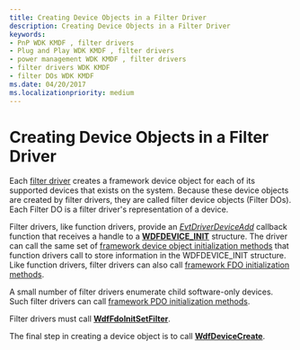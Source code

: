 ```yaml
---
title: Creating Device Objects in a Filter Driver
description: Creating Device Objects in a Filter Driver
keywords:
- PnP WDK KMDF , filter drivers
- Plug and Play WDK KMDF , filter drivers
- power management WDK KMDF , filter drivers
- filter drivers WDK KMDF
- filter DOs WDK KMDF
ms.date: 04/20/2017
ms.localizationpriority: medium
---
```


# Creating Device Objects in a Filter Driver


Each [filter driver](../kernel/filter-drivers.md) creates a framework device object for each of its supported devices that exists on the system. Because these device objects are created by filter drivers, they are called filter device objects (Filter DOs). Each Filter DO is a filter driver's representation of a device.

Filter drivers, like function drivers, provide an [*EvtDriverDeviceAdd*](/windows-hardware/drivers/ddi/wdfdriver/nc-wdfdriver-evt_wdf_driver_device_add) callback function that receives a handle to a [**WDFDEVICE\_INIT**](./wdfdevice_init.md) structure. The driver can call the same set of [framework device object initialization methods](/windows-hardware/drivers/ddi/wdfdevice/#device-init-methods) that function drivers call to store information in the WDFDEVICE\_INIT structure. Like function drivers, filter drivers can also call [framework FDO initialization methods](/windows-hardware/drivers/ddi/wdfdevice/#fdo-init-methods).

A small number of filter drivers enumerate child software-only devices. Such filter drivers can call [framework PDO initialization methods](/windows-hardware/drivers/ddi/wdfdevice/#pdo-init-methods).

Filter drivers must call [**WdfFdoInitSetFilter**](/windows-hardware/drivers/ddi/wdffdo/nf-wdffdo-wdffdoinitsetfilter).

The final step in creating a device object is to call [**WdfDeviceCreate**](/windows-hardware/drivers/ddi/wdfdevice/nf-wdfdevice-wdfdevicecreate).

 

